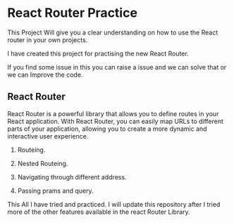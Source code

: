 # React Router Practice 

This Project Will give you a clear understanding on how to use the React router in your own projects.

I have created this project for practising the new React Router.

If you find some issue in this you can raise a issue and we can solve that or we can Improve the code.

## React Router

React Router is a powerful library that allows you to define routes in your React application. With React Router, you can easily map URLs to different parts of your application, allowing you to create a more dynamic and interactive user experience.

1. Routeing.

2. Nested Routeing.

3. Navigating through different address.

4. Passing prams and query.

This All I have tried and practiced. I will update this repository after I tried more of the other features available in the react Router Library.
